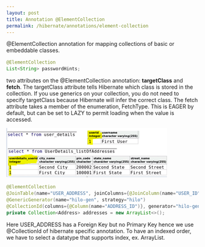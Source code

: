 ```yaml
---
layout: post
title: Annotation @ElementCollection
permalink: /hibernate/annotations/element-collection
---
```


@ElementCollection annotation for mapping collections of basic or embeddable classes.
```java
@ElementCollection
List<String> passwordHints;
```
two attributes on the @ElementCollection annotation: **targetClass** and **fetch**. The targetClass attribute tells Hibernate which class is stored in the collection. If you use generics on your collection, you do not need to specify targetClass because Hibernate will infer the correct class. The fetch attribute takes a member of the enumeration, FetchType. This is EAGER by default, but can be set to LAZY to permit loading when the value is accessed.

![](https://github.com/arpit04tripathi/files-cdn/raw/cdn/hibernate/element-collection.png)

```java
@ElementCollection
@JoinTable(name="USER_ADDRESS", joinColumns={@JoinColumn(name="USER_ID")})
@GenericGenerator(name="hilo-gen", strategy="hilo")
@CollectionId(columns={@Column(name="ADDRESS_ID")}, generator="hilo-gen", type=@Type(type="long"))
private Collection<Address> addresses = new ArrayList<>();
```
Here USER_ADDRESS has a Foreign Key but no Primary Key hence we use @CollectionId of hibernate specific annotation. To have an indexed order, we have to select a datatype that supports index, ex. ArrayList.

